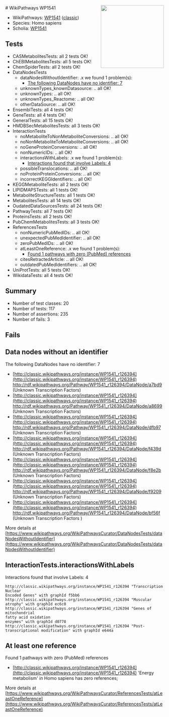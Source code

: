 <img style="float: right; width: 200px" src="https://upload.wikimedia.org/wikipedia/commons/thumb/8/83/Wplogo_with_text_500.png/640px-Wplogo_with_text_500.png" />
# WikiPathways WP1541

* WikiPathways: [WP1541](https://wikipathways.org/pathways/WP1541) ([classic](https://classic.wikipathways.org/instance/WP1541))
* Species: Homo sapiens
* Scholia: [WP1541](https://scholia.toolforge.org/wikipathways/WP1541)
## Tests
* CASMetabolitesTests: all 2 tests OK!
* ChEBIMetabolitesTests: all 5 tests OK!
* ChemSpiderTests: all 2 tests OK!
* DataNodesTests
    * dataNodesWithoutIdentifier: .x we found 1 problem(s):
        * [The following DataNodes have no identifier: 7](#d2d32fa6)
    * unknownTypes_knownDatasource: .. all OK!
    * unknownTypes: .. all OK!
    * unknownTypes_Reactome: .. all OK!
    * otherDataSource: .. all OK!
* EnsemblTests: all 4 tests OK!
* GeneTests: all 4 tests OK!
* GeneralTests: all 15 tests OK!
* HMDBSecMetabolitesTests: all 3 tests OK!
* InteractionTests
    * noMetaboliteToNonMetaboliteConversions: .. all OK!
    * noNonMetaboliteToMetaboliteConversions: .. all OK!
    * noGeneProteinConversions: .. all OK!
    * nonNumericIDs: .. all OK!
    * interactionsWithLabels: .x we found 1 problem(s):
        * [Interactions found that involve Labels: 4](#630d267b)
    * possibleTranslocations: .. all OK!
    * noProteinProteinConversions: .. all OK!
    * incorrectKEGGIdentifiers: .. all OK!
* KEGGMetaboliteTests: all 2 tests OK!
* LIPIDMAPSTests: all 1 tests OK!
* MetaboliteStructureTests: all 1 tests OK!
* MetabolitesTests: all 14 tests OK!
* OudatedDataSourcesTests: all 24 tests OK!
* PathwayTests: all 7 tests OK!
* ProteinsTests: all 2 tests OK!
* PubChemMetabolitesTests: all 3 tests OK!
* ReferencesTests
    * nonNumericPubMedIDs: .. all OK!
    * unexpectedPubMedIdentifier: .. all OK!
    * zeroPubMedIDs: .. all OK!
    * atLeastOneReference: .x we found 1 problem(s):
        * [Found 1 pathways with zero (PubMed) references](#d0a459f0)
    * citesRetractedArticle: .. all OK!
    * outdatedPubMedIdentifiers: .. all OK!
* UniProtTests: all 5 tests OK!
* WikidataTests: all 4 tests OK!


## Summary

* Number of test classes: 20
* Number of tests: 117
* Number of assertions: 235
* Number of fails: 3

## Fails

<a name="d2d32fa6" />

## Data nodes without an identifier

The following DataNodes have no identifier: 7

* [http://classic.wikipathways.org/instance/WP1541_r126394](http://classic.wikipathways.org/instance/WP1541_r126394) http://rdf.wikipathways.org/Pathway/WP1541_r126394/DataNode/a7bd9 (Unknown Transcription Factors)
* [http://classic.wikipathways.org/instance/WP1541_r126394](http://classic.wikipathways.org/instance/WP1541_r126394) http://rdf.wikipathways.org/Pathway/WP1541_r126394/DataNode/a8699 (Unknown Transcription Factors)
* [http://classic.wikipathways.org/instance/WP1541_r126394](http://classic.wikipathways.org/instance/WP1541_r126394) http://rdf.wikipathways.org/Pathway/WP1541_r126394/DataNode/dfb97 (Unknown Transcription Factors)
* [http://classic.wikipathways.org/instance/WP1541_r126394](http://classic.wikipathways.org/instance/WP1541_r126394) http://rdf.wikipathways.org/Pathway/WP1541_r126394/DataNode/f439d (Unknown Transcription Factors)
* [http://classic.wikipathways.org/instance/WP1541_r126394](http://classic.wikipathways.org/instance/WP1541_r126394) http://rdf.wikipathways.org/Pathway/WP1541_r126394/DataNode/f8e2b (Unknown Transcription Factors)
* [http://classic.wikipathways.org/instance/WP1541_r126394](http://classic.wikipathways.org/instance/WP1541_r126394) http://rdf.wikipathways.org/Pathway/WP1541_r126394/DataNode/f9209 (Unknown Transcription Factors)
* [http://classic.wikipathways.org/instance/WP1541_r126394](http://classic.wikipathways.org/instance/WP1541_r126394) http://rdf.wikipathways.org/Pathway/WP1541_r126394/DataNode/bf56f (Unknown Transcription Factors )


More details at [https://www.wikipathways.org/WikiPathwaysCurator/DataNodesTests/dataNodesWithoutIdentifier](https://www.wikipathways.org/WikiPathwaysCurator/DataNodesTests/dataNodesWithoutIdentifier)

<a name="630d267b" />

## InteractionTests.interactionsWithLabels

Interactions found that involve Labels: 4
```
http://classic.wikipathways.org/instance/WP1541_r126394 "Transcription Nuclear 
Encoded Genes" with graphId f5bb6
http://classic.wikipathways.org/instance/WP1541_r126394 "Muscular atrophy" with graphId ec6c0
http://classic.wikipathways.org/instance/WP1541_r126394 "Genes of mitochondrial 
fatty acid oxidation
enzymes" with graphId d0778
http://classic.wikipathways.org/instance/WP1541_r126394 "Post-transcriptional modification" with graphId e644a
```

<a name="d0a459f0" />

## At least one reference

Found 1 pathways with zero (PubMed) references

* [http://classic.wikipathways.org/instance/WP1541_r126394](http://classic.wikipathways.org/instance/WP1541_r126394) 'Energy metabolism' in Homo sapiens has zero references; 


More details at [https://www.wikipathways.org/WikiPathwaysCurator/ReferencesTests/atLeastOneReference](https://www.wikipathways.org/WikiPathwaysCurator/ReferencesTests/atLeastOneReference)

